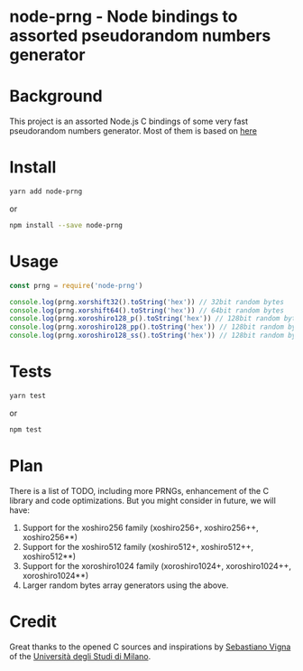 node-prng - Node bindings to assorted pseudorandom numbers generator
===

# Background

This project is an assorted Node.js C bindings of some very fast pseudorandom numbers generator. Most of them is based on [here](http://prng.di.unimi.it/#speed)

# Install

```bash
yarn add node-prng
```

or

```bash
npm install --save node-prng
```

# Usage

```js
const prng = require('node-prng')

console.log(prng.xorshift32().toString('hex')) // 32bit random bytes
console.log(prng.xorshift64().toString('hex')) // 64bit random bytes
console.log(prng.xoroshiro128_p().toString('hex')) // 128bit random bytes, super fast, less "reliable"
console.log(prng.xoroshiro128_pp().toString('hex')) // 128bit random bytes, fast
console.log(prng.xoroshiro128_ss().toString('hex')) // 128bit random bytes, very fast
```

# Tests

```bash
yarn test
```

or

```bash
npm test
```

# Plan

There is a list of TODO, including more PRNGs, enhancement of the C library and code optimizations. But you might consider in future, we will have:

1. Support for the xoshiro256 family (xoshiro256+, xoshiro256++, xoshiro256**)
2. Support for the xoshiro512 family (xoshiro512+, xoshiro512++, xoshiro512**)
3. Support for the xoroshiro1024 family (xoroshiro1024+, xoroshiro1024++, xoroshiro1024**)
4. Larger random bytes array generators using the above.

# Credit

Great thanks to the opened C sources and inspirations by [Sebastiano Vigna](http://vigna.di.unimi.it) of the [Università degli Studi di Milano](http://www.unimi.it/).
